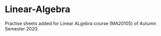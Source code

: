 # Linear-Algebra

Practise sheets added for Linear ALgebra course (MA20105) of Autumn Semester 2020.
